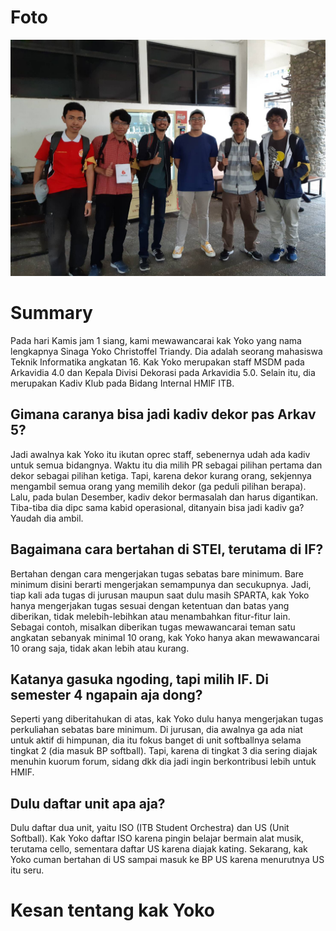 # Foto
![foto](./16518041-16518145-16518176-16518380-16518400.jpg)
# Summary
Pada hari Kamis jam 1 siang, kami mewawancarai kak Yoko yang nama lengkapnya Sinaga Yoko Christoffel Triandy. Dia adalah seorang mahasiswa Teknik Informatika angkatan 16. Kak Yoko merupakan staff MSDM pada Arkavidia 4.0 dan Kepala Divisi Dekorasi pada Arkavidia 5.0. Selain itu, dia merupakan Kadiv Klub pada Bidang Internal HMIF ITB.

## Gimana caranya bisa jadi kadiv dekor pas Arkav 5?
Jadi awalnya kak Yoko itu ikutan oprec staff, sebenernya udah ada kadiv untuk semua bidangnya. Waktu itu dia milih PR sebagai pilihan pertama dan dekor sebagai pilihan ketiga. Tapi, karena dekor kurang orang, sekjennya mengambil semua orang yang memilih dekor (ga peduli pilihan berapa). Lalu, pada bulan Desember, kadiv dekor bermasalah dan harus digantikan. Tiba-tiba dia dipc sama kabid operasional, ditanyain bisa jadi kadiv ga? Yaudah dia ambil.

## Bagaimana cara bertahan di STEI, terutama di IF?
Bertahan dengan cara mengerjakan tugas sebatas bare minimum. Bare minimum disini berarti mengerjakan semampunya dan secukupnya. Jadi, tiap kali ada tugas di jurusan maupun saat dulu masih SPARTA, kak Yoko hanya mengerjakan tugas sesuai dengan ketentuan dan batas yang diberikan, tidak melebih-lebihkan atau menambahkan fitur-fitur lain. Sebagai contoh, misalkan diberikan tugas mewawancarai teman satu angkatan sebanyak minimal 10 orang, kak Yoko hanya akan mewawancarai 10 orang saja, tidak akan lebih atau kurang.

## Katanya gasuka ngoding, tapi milih IF. Di semester 4 ngapain aja dong?
Seperti yang diberitahukan di atas, kak Yoko dulu hanya mengerjakan tugas perkuliahan sebatas bare minimum. Di jurusan, dia awalnya ga ada niat untuk aktif di himpunan, dia itu fokus banget di unit softballnya selama tingkat 2 (dia masuk BP softball). Tapi, karena di tingkat 3 dia sering diajak menuhin kuorum forum, sidang dkk dia jadi ingin berkontribusi lebih untuk HMIF.

## Dulu daftar unit apa aja?
Dulu daftar dua unit, yaitu ISO (ITB Student Orchestra) dan US (Unit Softball). Kak Yoko daftar ISO karena pingin belajar bermain alat musik, terutama cello, sementara daftar US karena diajak kating. Sekarang, kak Yoko cuman bertahan di US sampai masuk ke BP US karena menurutnya US itu seru.


# Kesan tentang kak Yoko
